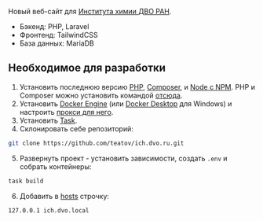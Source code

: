 Новый веб-сайт для [Института химии ДВО РАН](http://www.ich.dvo.ru/).

- Бэкенд: PHP, Laravel
- Фронтенд: TailwindCSS
- База данных: MariaDB

## Необходимое для разработки
1. Установить последнюю версию [PHP](https://www.php.net/downloads.php), [Composer](https://getcomposer.org/download/), и [Node с NPM](https://nodejs.org/en/download). PHP и Composer можно установить командой [отсюда](https://laravel.com/docs/11.x/installation#installing-php).
2. Установить [Docker Engine](https://docs.docker.com/engine/install/) (или [Docker Desktop](https://docs.docker.com/desktop/install/windows-install/) для Windows) и настроить [прокси для него](https://help.reg.ru/support/servery-vps/oblachnyye-servery/rabota-s-serverom/kak-podklyuchitsya-k-lokalnomu-proksi-serveru-docker-io#0).
3. Установить [Task](https://taskfile.dev/installation/#get-the-binary).
4. Склонировать себе репозиторий:
``` bash
git clone https://github.com/teatov/ich.dvo.ru.git
```
5. Развернуть проект - установить зависимости, создать `.env` и собрать контейнеры:
```bash
task build
```
6. Добавить в [hosts](https://en.wikipedia.org/wiki/Hosts_(file)#Location_in_the_file_system) строчку:
```
127.0.0.1 ich.dvo.local
```
